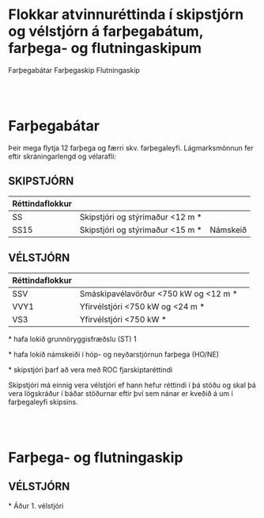 # Flokkar atvinnuréttinda í skipstjórn og vélstjórn á farþegabátum, farþega- og flutningaskipum

<span class="badge-big blue">Farþegabátar</span>
<span class="badge-big blue ml-3">Farþegaskip</span>
<span class="badge-big green ml-3">Flutningaskip</span>


<br/>
<br/>

# Farþegabátar
Þeir mega flytja 12 farþega og færri skv. farþegaleyfi. Lágmarksmönnun fer eftir skráningarlengd og vélarafli:

## SKIPSTJÓRN

| Réttindaflokkur    |      |      |
|:-----------|:-----------|:-----------|
|<span class="badge-big gray1">SS</span>| Skipstjóri og stýrimaður <12 m <span class="font-red">*</span> |  |
|<span class="badge-big gray1">SS15</span>| Skipstjóri og stýrimaður <15 m <span class="font-red">*</span> | <span class="badge gray">Námskeið</span> |

## VÉLSTJÓRN
| Réttindaflokkur    |      |      |
|:-----------|:-----------|:-----------|
|<span class="badge-big gray1">SSV</span>| Smáskipavélavörður <750 kW og <12 m <span class="font-red">*</span> |  |
|<span class="badge-big gray1">VVY1</span>| Yfirvélstjóri <750 kW og <24 m <span class="font-red">*</span> |  |
|<span class="badge-big gray1">VS3</span>| Yfirvélstjóri <750 kW <span class="font-red">*</span> | |



<span class="ml-3 font-red mb-3">*</span> hafa lokið grunnöryggisfræðslu (ST) 1

<span class="ml-3 font-red">*</span> hafa lokið námskeiði í hóp- og neyðarstjórnun farþega (HO/NE)

<span class="ml-3 font-red">*</span> skipstjóri þarf að vera með ROC fjarskiptaréttindi



Skipstjóri má einnig vera vélstjóri ef hann hefur réttindi í þá stöðu og skal þá vera lögskráður í báðar stöðurnar eftir því sem nánar er kveðið á um í farþegaleyfi skipsins.



<br/>
<br/>

# Farþega- og flutningaskip



## VÉLSTJÓRN



<span class="ml-3 font-red">*</span> Áður 1. vélstjóri

